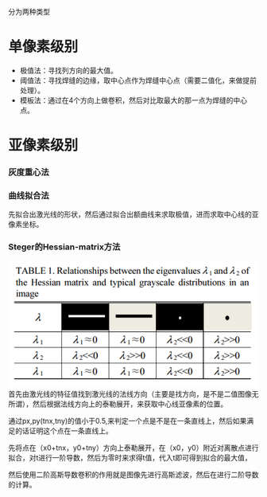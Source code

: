 分为两种类型
# 单像素级别
- 极值法：寻找列方向的最大值。
- 阈值法：寻找焊缝的边缘，取中心点作为焊缝中心点（需要二值化，来做提前处理）。
- 模板法：通过在4个方向上做卷积，然后对比取最大的那一点为焊缝的中心点。
# 亚像素级别
### 灰度重心法
### 曲线拟合法
先拟合出激光线的形状，然后通过拟合出额曲线来求取极值，进而求取中心线的亚像素坐标。
### Steger的Hessian-matrix方法
![](picture/中心线算法概述-98c8cc49.png)
首先由激光线的特征值找到激光线的法线方向（主要是找方向，是不是二值图像无所谓），然后根据法线方向上的泰勒展开，来获取中心线亚像素的位置。

通过px,py(tnx,tny)的值小于0.5,来判定一个点是不是在一条直线上，然后如果满足的话证明这个点在一条直线上。

先将点在（x0+tnx，y0+tny）方向上泰勒展开，在（x0，y0）附近对离散点进行拟合，对t进行一阶导数，然后为零时来求得t值，代入t即可得到拟合的最大值，

然后使用二阶高斯导数卷积的作用就是图像先进行高斯滤波，然后在进行二阶导数的计算。
